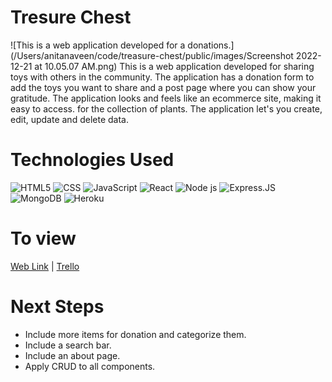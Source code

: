# Tresure Chest
![This is a web application developed for a donations.](/Users/anitanaveen/code/treasure-chest/public/images/Screenshot 2022-12-21 at 10.05.07 AM.png)
This is a web application developed for sharing toys with others in the community. The application has a donation form to add the toys you want to share and a post page where you can show your gratitude. The application looks and feels like an ecommerce site, making it easy to access. for the collection of plants. The application let's you create, edit, update and delete data.
# Technologies Used
![HTML5](https://img.shields.io/badge/HTML5-E34F26?style=for-the-badge&logo=html5&logoColor=white)
![CSS](https://img.shields.io/badge/CSS-239120?&style=for-the-badge&logo=css3&logoColor=white)
![JavaScript](https://img.shields.io/badge/JavaScript-F7DF1E?style=for-the-badge&logo=javascript&logoColor=black)
![React](https://img.shields.io/badge/React-20232A?style=for-the-badge&logo=react&logoColor=61DAFB)
![Node js](https://img.shields.io/badge/Node.js-43853D?style=for-the-badge&logo=node.js&logoColor=white)
![Express.JS](https://img.shields.io/badge/Express.js-404D59?style=for-the-badge)
![MongoDB](https://img.shields.io/badge/MongoDB-4EA94B?style=for-the-badge&logo=mongodb&logoColor=white)
![Heroku](https://img.shields.io/badge/Heroku-430098?style=for-the-badge&logo=heroku&logoColor=white)

# To view
[Web Link](https://treasure-chest.herokuapp.com/) |
[Trello](https://trello.com/b/GNC670tB/treasure-chest)

# Next Steps
* Include more items for donation and categorize them.
* Include a search bar.
* Include an about page.
* Apply CRUD to all components.
